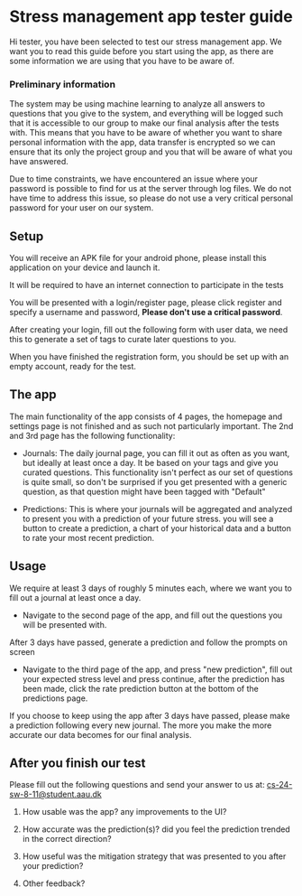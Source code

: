 # Stress management app tester guide
Hi tester, you have been selected to test our stress management app. We want you to read this guide before you start using the app, as there are some information we are using that you have to be aware of.

### Preliminary information

The system may be using machine learning to analyze all answers to questions that you give to the system, and everything will be logged such that it is accessible to our group to make our final analysis after the tests with. This means that you have to be aware of whether you want to share personal information with the app, data transfer is encrypted so we can ensure that its only the project group and you that will be aware of what you have answered.

Due to time constraints, we have encountered an issue where your password is possible to find for us at the server through log files. We do not have time to address this issue, so please do not use a very critical personal password for your user on our system.

## Setup
You will receive an APK file for your android phone, please install this application on your device and launch it.

It will be required to have an internet connection to participate in the tests

You will be presented with a login/register page, please click register and specify a username and password, **Please don't use a critical password**.

After creating your login, fill out the following form with user data, we need this to generate a set of tags to curate later questions to you.

When you have finished the registration form, you should be set up with an empty account, ready for the test.

## The app
The main functionality of the app consists of 4 pages, the homepage and settings page is not finished and as such not particularly important. The 2nd and 3rd page has the following functionality:

* Journals: The daily journal page, you can fill it out as often as you want, but ideally at least once a day. It be based on your tags and give you curated questions. This functionality isn't perfect as our set of questions is quite small, so don't be surprised if you get presented with a generic question, as that question might have been tagged with "Default"

* Predictions: This is where your journals will be aggregated and analyzed to present you with a prediction of your future stress. you will see a button to create a prediction, a chart of your historical data and a button to rate your most recent prediction.

## Usage
We require at least 3 days of roughly 5 minutes each, where we want you to fill out a journal at least once a day.
* Navigate to the second page of the app, and fill out the questions you will be presented with.

After 3 days have passed, generate a prediction and follow the prompts on screen
* Navigate to the third page of the app, and press "new prediction", fill out your expected stress level and press continue, after the prediction has been made, click the rate prediction button at the bottom of the predictions page.

If you choose to keep using the app after 3 days have passed, please make a prediction following every new journal. The more you make the more accurate our data becomes for our final analysis.

## After you finish our test
Please fill out the following questions and send your answer to us at: <a href="mailto://cs-24-sw-8-11@student.aau.dk">cs-24-sw-8-11@student.aau.dk</a>

1. How usable was the app? any improvements to the UI?

2. How accurate was the prediction(s)? did you feel the prediction trended in the correct direction?

3. How useful was the mitigation strategy that was presented to you after your prediction?

4. Other feedback?
